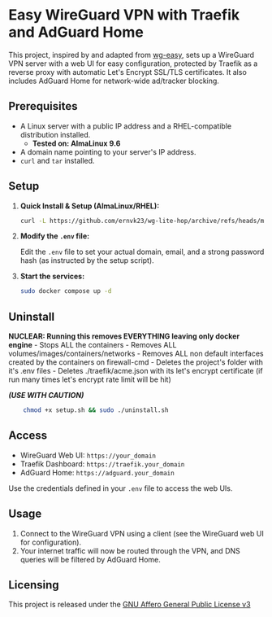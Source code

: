 # Easy WireGuard VPN with Traefik and AdGuard Home

This project, inspired by and adapted from [wg-easy](https://github.com/wg-easy/wg-easy), sets up a WireGuard VPN server with a web UI for easy configuration, protected by Traefik as a reverse proxy with automatic Let's Encrypt SSL/TLS certificates. It also includes AdGuard Home for network-wide ad/tracker blocking.

## Prerequisites

*   A Linux server with a public IP address and a RHEL-compatible distribution installed.
    *   **Tested on: AlmaLinux 9.6**
*   A domain name pointing to your server's IP address.
*   `curl` and `tar` installed.

## Setup

1. **Quick Install & Setup (AlmaLinux/RHEL):**

    ```bash
    curl -L https://github.com/ernvk23/wg-lite-hop/archive/refs/heads/main.tar.gz | tar xz && cd wg-lite-hop-main && chmod +x setup.sh && sudo ./setup.sh
    ```

2.  **Modify the `.env` file:**

    Edit the `.env` file to set your actual domain, email, and a strong password hash (as instructed by the setup script).

3.  **Start the services:**

    ```bash
    sudo docker compose up -d
    ```

## Uninstall
**NUCLEAR: Running this removes EVERYTHING leaving only docker engine**
    - Stops ALL the containers
    - Removes ALL volumes/images/containers/networks
    - Removes ALL non default interfaces created by the containers on firewall-cmd
    - Deletes the project's folder with it's .env files
    - Deletes ./traefik/acme.json with its let's encrypt certificate (if run many times let's encrypt rate limit will be hit)

***(USE WITH CAUTION)***
```bash
    chmod +x setup.sh && sudo ./uninstall.sh
```

## Access

*   WireGuard Web UI: `https://your_domain`
*   Traefik Dashboard: `https://traefik.your_domain`
*   AdGuard Home: `https://adguard.your_domain`

Use the credentials defined in your `.env` file to access the web UIs.

## Usage

1.  Connect to the WireGuard VPN using a client (see the WireGuard web UI for configuration).
2.  Your internet traffic will now be routed through the VPN, and DNS queries will be filtered by AdGuard Home.

## Licensing

This project is released under the [GNU Affero General Public License v3](LICENSE)
